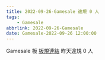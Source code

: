 ```yaml
---
title: 2022-09-26-Gamesale 違規 0 人
tags:
    - Gamesale
abbrlink: 2022-09-26-Gamesale
date: Gamesale-2022-09-26 12:00:00
---
```

Gamesale 板 [板規連結](https://www.ptt.cc/bbs/Gossiping/M.1637425085.A.07D.html)
昨天違規 0 人
